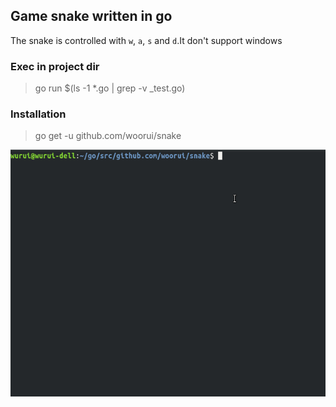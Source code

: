## Game snake written in go

The snake is controlled with `w`, `a`, `s` and `d`.It don't support windows

### Exec in project dir
> go run $(ls -1 *.go | grep -v _test.go)

### Installation
> go get -u github.com/woorui/snake

![Show the running result](snake.gif)



